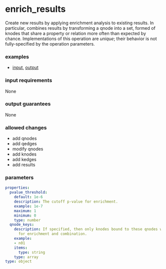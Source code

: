 # enrich_results

Create new results by applying enrichment analysis to existing results.  In particular, combines results by transforming a qnode into a set, formed of knodes that share a property or relation more often than expected by chance. Implementations of this operation are _unique_; their behavior is not fully-specified by the operation parameters.

### examples

- [input](../examples/enrich/messages/01_input_enrich_results.json), [output](../examples/enrich/messages/02_output_enrich_results.json)

### input requirements

None

### output guarantees

None

### allowed changes

- add qnodes
- add qedges
- modify qnodes
- add knodes
- add kedges
- add results

### parameters

```yaml
properties:
  pvalue_threshold:
    default: 1e-6
    description: The cutoff p-value for enrichment.
    example: 1e-7
    maximum: 1
    minimum: 0
    type: number
  qnode_keys:
    description: If specified, then only knodes bound to these qnodes will be examined
      for enrichment and combination.
    example:
    - n01
    items:
      type: string
    type: array
type: object
```
